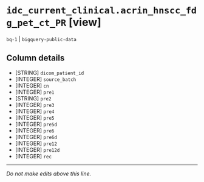 # `idc_current_clinical.acrin_hnscc_fdg_pet_ct_PR` [view]
`bq-1` | `bigquery-public-data`

## Column details
* [STRING]    `dicom_patient_id`
* [INTEGER]   `source_batch`
* [INTEGER]   `cn`
* [INTEGER]   `pre1`
* [STRING]    `pre2`
* [INTEGER]   `pre3`
* [INTEGER]   `pre4`
* [INTEGER]   `pre5`
* [INTEGER]   `pre5d`
* [INTEGER]   `pre6`
* [INTEGER]   `pre6d`
* [INTEGER]   `pre12`
* [INTEGER]   `pre12d`
* [INTEGER]   `rec`

-------------------------------------------------------------------------------
*Do not make edits above this line.*
